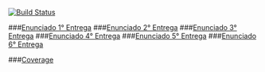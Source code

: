 [![Build Status](https://travis-ci.org/FedericoFernandezBarra/-Java-TPDDS2016.svg?branch=master)](https://travis-ci.org/FedericoFernandezBarra/-Java-TPDDS2016)

###[Enunciado 1° Entrega](https://docs.google.com/document/d/17XAw_kcKj4MopI6coFzR_VE8Hg-6MFJkXd0nA0IU-aM/edit)
###[Enunciado 2° Entrega](https://docs.google.com/document/d/1hOUCw5lyVd0AG2IwgfFyyW02YcMEfoMKhuw7xsqR4Xw/edit)
###[Enunciado 3° Entrega](https://docs.google.com/document/d/1MSf0zRpzrh0_ykWDaF-wm9a4D4vZ3_WdKL__945MM8c/edit)
###[Enunciado 4° Entrega](https://docs.google.com/document/d/1tSZANdI8mfOyQrS38smCJGW90t_8CHkDLrbgwNCkUIM/edit)
###[Enunciado 5° Entrega](https://docs.google.com/document/d/1UJp1swA3JWm6tOMQAPw3YtYmLTqfgP9flxAt92v0osM/edit)
###[Enunciado 6° Entrega](https://docs.google.com/document/d/190ME2qXcp2EbBTY8VqrsKkmfZK_OwGkVxYvgxls8wEs/edit)


###[Coverage](https://federicofernandezbarra.github.io/-Java-TPDDS2016/)
